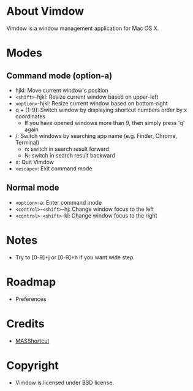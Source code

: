 # About Vimdow

Vimdow is a window management application for Mac OS X.

# Modes 

## Command mode (option-a)
 - hjkl: Move current window's position 
 - `<shift>`-hjkl: Resize current window based on upper-left
 - `<option>`-hjkl: Resize current window based on bottom-right
 - q + [1-9]: Switch window by displaying shortcut numbers order by x coordinates
    * If you have opened windows more than 9, then simply press 'q' again
 - /: Switch windows by searching app name (e.g. Finder, Chrome, Terminal)
    * n: switch in search result forward
    * N: switch in search result backward
 - x: Quit Vimdow
 - `<escape>`: Exit command mode

## Normal mode 
 - `<option>`-a: Enter command mode
 - `<control>`-`<shift>`-hj: Change window focus to the left
 - `<control>`-`<shift>`-kl: Change window focus to the right

# Notes
- Try to [0-9]+j or [0-9]+h if you want wide step. 

# Roadmap 
- Preferences

# Credits 
- [MASShortcut](https://github.com/shpakovski/MASShortcut)

# Copyright 
- Vimdow is licensed under BSD license.
